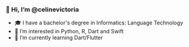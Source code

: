 ### 👋 Hi, I’m @celinevictoria
- 🎓 I have a bachelor's degree in Informatics: Language Technology
- 👀 I’m interested in Python, R, Dart and Swift
- 🌱 I’m currently learning Dart/Flutter


<!---
[![Top Langs](https://github-readme-stats.vercel.app/api/top-langs/?username=celinevictoria&layout=compact&theme=vision-friendly-light)](https://github.com/anuraghazra/github-readme-stats)
celinevictoria/celinevictoria is a ✨ special ✨ repository because its `README.md` (this file) appears on your GitHub profile.
You can click the Preview link to take a look at your changes.
--->
